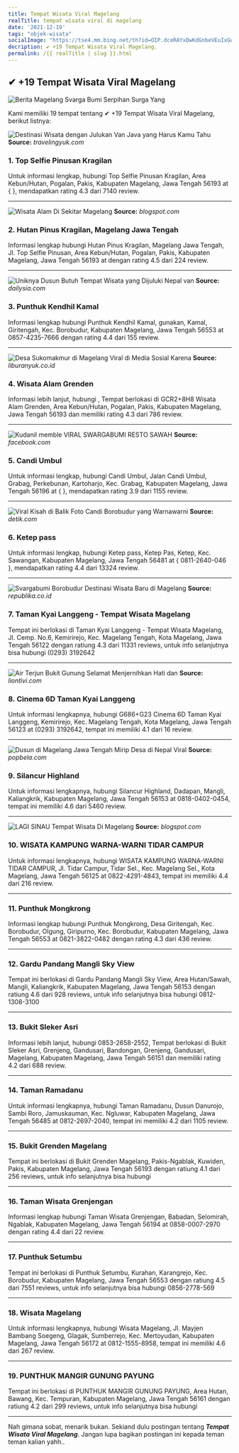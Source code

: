 ```yaml
---
title: Tempat Wisata Viral Magelang
realTitle: tempat wisata viral di magelang
date: '2021-12-19'
tags: "objek-wisata"
socialImage: "https://tse4.mm.bing.net/th?id=OIP.dceRAYxDwKdGnbeVEuIxGwHaE7&amp;pid=15.1"
decription: ✔ +19 Tempat Wisata Viral Magelang.
permalink: /{{ realTitle | slug }}.html
---
```


## ✔ +19 Tempat Wisata Viral Magelang

![Berita Magelang  Svarga Bumi Serpihan Surga Yang ](http://beritamagelang.id/uploads/2020/09/5f4d5c3c9c83f_1598905404.jpg)



Kami memiliki 19 tempat tentang ✔ +19 Tempat Wisata Viral Magelang, berikut listnya:



![Destinasi Wisata dengan Julukan Van Java yang Harus Kamu Tahu](https://tse2.mm.bing.net/th?id=OIP.D4fQ3W7NjdRgaerYo7N9VwHaJQ&amp;pid=15.1)
**Source:** _travelingyuk.com_


### 1. Top Selfie Pinusan Kragilan



Untuk informasi lengkap, hubungi Top Selfie Pinusan Kragilan, Area Kebun/Hutan, Pogalan, Pakis, Kabupaten Magelang, Jawa Tengah 56193 at {  }, mendapatkan rating 4.3 dari 7140 review.

---


![Wisata Alam Di Sekitar Magelang](https://tse1.mm.bing.net/th?id=OIP.csxhnk9nCcTnZk7vHERujwHaE8&amp;pid=15.1)
**Source:** _blogspot.com_


### 2. Hutan Pinus Kragilan, Magelang Jawa Tengah



Informasi lengkap hubungi Hutan Pinus Kragilan, Magelang Jawa Tengah, Jl. Top Selfie Pinusan, Area Kebun/Hutan, Pogalan, Pakis, Kabupaten Magelang, Jawa Tengah 56193 at  dengan rating 4.5 dari 224 review.

---


![Uniknya Dusun Butuh Tempat Wisata yang Dijuluki Nepal van ](https://tse3.mm.bing.net/th?id=OIP.3urEIZsFZRoaFWQwBt0z3gHaEK&amp;pid=15.1)
**Source:** _dailysia.com_


### 3. Punthuk Kendhil Kamal



Informasi lengkap hubungi Punthuk Kendhil Kamal, gunakan, Kamal, Giritengah, Kec. Borobudur, Kabupaten Magelang, Jawa Tengah 56553 at 0857-4235-7666 dengan rating 4.4 dari 155 review.

---


![Desa Sukomakmur di Magelang Viral di Media Sosial Karena ](https://tse1.mm.bing.net/th?id=OIP.S5jQiCXb90msnIgutB7uXwHaEH&amp;pid=15.1)
**Source:** _liburanyuk.co.id_


### 4. Wisata Alam Grenden



Informasi lebih lanjut, hubungi , Tempat berlokasi di GCR2+8H8 Wisata Alam Grenden, Area Kebun/Hutan, Pogalan, Pakis, Kabupaten Magelang, Jawa Tengah 56193 dan memiliki rating 4.3 dari 786 review.

---


![Kudanil memble  VIRAL  SWARGABUMI  RESTO SAWAH ](https://tse2.mm.bing.net/th?id=OIP.zCDeTkhq-3dC44k6ik_rMAHaEK&amp;pid=15.1)
**Source:** _facebook.com_


### 5. Candi Umbul



Untuk informasi lengkap, hubungi Candi Umbul, Jalan Candi Umbul, Grabag, Perkebunan, Kartoharjo, Kec. Grabag, Kabupaten Magelang, Jawa Tengah 56196 at {  }, mendapatkan rating 3.9 dari 1155 review.

---


![Viral Kisah di Balik Foto Candi Borobudur yang Warnawarni](https://tse1.mm.bing.net/th?id=OIP.DyfZAflz14zgK7uEB3tsbgHaEL&amp;pid=15.1)
**Source:** _detik.com_


### 6. Ketep pass



Untuk informasi lengkap, hubungi Ketep pass, Ketep Pas, Ketep, Kec. Sawangan, Kabupaten Magelang, Jawa Tengah 56481 at { 0811-2640-046 }, mendapatkan rating 4.4 dari 13324 review.

---


![Svargabumi Borobudur Destinasi Wisata Baru di Magelang ](https://tse2.mm.bing.net/th?id=OIP.80YRLXJz9ba8d5d0YB27AQHaE9&amp;pid=15.1)
**Source:** _republika.co.id_


### 7. Taman Kyai Langgeng - Tempat Wisata Magelang



Tempat ini berlokasi di Taman Kyai Langgeng - Tempat Wisata Magelang, Jl. Cemp. No.6, Kemirirejo, Kec. Magelang Tengah, Kota Magelang, Jawa Tengah 56122 dengan ratiung 4.3 dari 11331 reviews, untuk info selanjutnya bisa hubungi (0293) 3192642

---


![Air Terjun Bukit Gunung Selamat Menjernihkan Hati dan ](https://tse3.mm.bing.net/th?id=OIP.bsxGCZo0ANO_gQiK6iH_9wHaEK&amp;pid=15.1)
**Source:** _liontivi.com_


### 8. Cinema 6D Taman Kyai Langgeng



Untuk informasi lengkapnya, hubungi G686+G23 Cinema 6D Taman Kyai Langgeng, Kemirirejo, Kec. Magelang Tengah, Kota Magelang, Jawa Tengah 56123 at (0293) 3192642, tempat ini memiliki 4.1 dari 16 review.

---


![Dusun di Magelang Jawa Tengah Mirip Desa di Nepal Viral](https://tse3.mm.bing.net/th?id=OIP.npq96guIU7TDIpn_cJIwJgHaHa&amp;pid=15.1)
**Source:** _popbela.com_


### 9. Silancur Highland



Untuk informasi lengkapnya, hubungi Silancur Highland, Dadapan, Mangli, Kaliangkrik, Kabupaten Magelang, Jawa Tengah 56153 at 0818-0402-0454, tempat ini memiliki 4.6 dari 5460 review.

---


![LAGI SINAU Tempat Wisata Di Magelang](https://tse3.mm.bing.net/th?id=OIP.EtYMIp0NE6rW714CpvU1TAHaEk&amp;pid=15.1)
**Source:** _blogspot.com_


### 10. WISATA KAMPUNG WARNA-WARNI TIDAR CAMPUR



Untuk informasi lengkapnya, hubungi WISATA KAMPUNG WARNA-WARNI TIDAR CAMPUR, Jl. Tidar Campur, Tidar Sel., Kec. Magelang Sel., Kota Magelang, Jawa Tengah 56125 at 0822-4291-4843, tempat ini memiliki 4.4 dari 216 review.

---


### 11. Punthuk Mongkrong



Informasi lengkap hubungi Punthuk Mongkrong, Desa Giritengah, Kec. Borobudur, Olgung, Giripurno, Kec. Borobudur, Kabupaten Magelang, Jawa Tengah 56553 at 0821-3822-0482 dengan rating 4.3 dari 436 review.

---


### 12. Gardu Pandang Mangli Sky View



Tempat ini berlokasi di Gardu Pandang Mangli Sky View, Area Hutan/Sawah, Mangli, Kaliangkrik, Kabupaten Magelang, Jawa Tengah 56153 dengan ratiung 4.6 dari 928 reviews, untuk info selanjutnya bisa hubungi 0812-1308-3100

---


### 13. Bukit Sleker Asri



Informasi lebih lanjut, hubungi 0853-2658-2552, Tempat berlokasi di Bukit Sleker Asri, Grenjeng, Gandusari, Bandongan, Grenjeng, Gandusari, Magelang, Kabupaten Magelang, Jawa Tengah 56151 dan memiliki rating 4.2 dari 688 review.

---


### 14. Taman Ramadanu



Untuk informasi lengkapnya, hubungi Taman Ramadanu, Dusun Danurojo, Sambi Roro, Jamuskauman, Kec. Ngluwar, Kabupaten Magelang, Jawa Tengah 56485 at 0812-2697-2040, tempat ini memiliki 4.2 dari 1105 review.

---


### 15. Bukit Grenden Magelang



Tempat ini berlokasi di Bukit Grenden Magelang, Pakis-Ngablak, Kuwiden, Pakis, Kabupaten Magelang, Jawa Tengah 56193 dengan ratiung 4.1 dari 256 reviews, untuk info selanjutnya bisa hubungi 

---


### 16. Taman Wisata Grenjengan



Informasi lengkap hubungi Taman Wisata Grenjengan, Babadan, Selomirah, Ngablak, Kabupaten Magelang, Jawa Tengah 56194 at 0858-0007-2970 dengan rating 4.4 dari 22 review.

---


### 17. Punthuk Setumbu



Tempat ini berlokasi di Punthuk Setumbu, Kurahan, Karangrejo, Kec. Borobudur, Kabupaten Magelang, Jawa Tengah 56553 dengan ratiung 4.5 dari 7551 reviews, untuk info selanjutnya bisa hubungi 0856-2778-569

---


### 18. Wisata Magelang



Untuk informasi lengkapnya, hubungi Wisata Magelang, Jl. Mayjen Bambang Soegeng, Glagak, Sumberrejo, Kec. Mertoyudan, Kabupaten Magelang, Jawa Tengah 56172 at 0812-1555-8958, tempat ini memiliki 4.6 dari 267 review.

---


### 19. PUNTHUK MANGIR GUNUNG PAYUNG



Tempat ini berlokasi di PUNTHUK MANGIR GUNUNG PAYUNG, Area Hutan, Bawang, Kec. Tempuran, Kabupaten Magelang, Jawa Tengah 56161 dengan ratiung 4.2 dari 299 reviews, untuk info selanjutnya bisa hubungi 

---









Nah gimana sobat, menarik bukan. Sekiand dulu postingan tentang ***Tempat Wisata Viral Magelang***. Jangan lupa bagikan postingan ini kepada teman teman kalian yahh..

